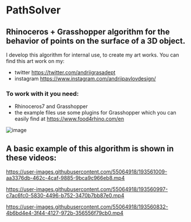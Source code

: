 # PathSolver
Rhinoceros + Grasshopper algorithm for the behavior of points on the surface of a 3D object.
-

I develop this algorithm for internal use, to create my art works. 
You can find this art work on my:
- twitter https://twitter.com/andriigrasadept 
- instagram https://www.instagram.com/andriipavlovdesign/

### To work with it you need:
- Rhinoceros7 and Grasshopper
- the example files use some plugins for Grasshopper which you can easily find at https://www.food4rhino.com/en

![image](https://user-images.githubusercontent.com/55064918/193573000-d1d56457-9f55-43d9-b18d-b108b2912dfd.png)

## A basic example of this algorithm is shown in these videos:
https://user-images.githubusercontent.com/55064918/193561009-aa3376db-462c-4caf-9885-9bca9c966eb8.mp4

https://user-images.githubusercontent.com/55064918/193560997-c7ac6fc0-5830-4496-b752-3470b7bb87e0.mp4

https://user-images.githubusercontent.com/55064918/193560832-4b6bd4e4-3f44-4127-972b-356556f79cb0.mp4

